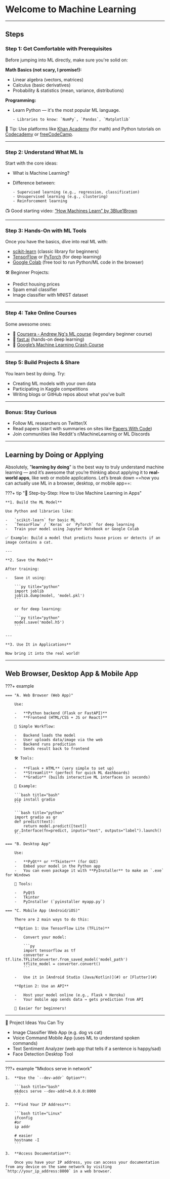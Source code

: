 # Welcome to Machine Learning

---

## Steps

### Step 1: Get Comfortable with Prerequisites

Before jumping into ML directly, make sure you're solid on:

**Math Basics (not scary, I promise!):**

- Linear algebra (vectors, matrices)
- Calculus (basic derivatives)
- Probability & statistics (mean, variance, distributions)

**Programming:**

- Learn Python — it's the most popular ML language.

      - Libraries to know: `NumPy`, `Pandas`, `Matplotlib`

🧠 Tip: Use platforms like [Khan Academy](#) (for math) and Python tutorials on [Codecademy](#) or [freeCodeCamp](#).

---

### Step 2: Understand What ML Is

Start with the core ideas:

- What is Machine Learning?

- Difference between:

      - Supervised learning (e.g., regression, classification)
      - Unsupervised learning (e.g., clustering)
      - Reinforcement learning

📺 Good starting video: [“How Machines Learn” by 3Blue1Brown](#)

---

### Step 3: Hands-On with ML Tools

Once you have the basics, dive into real ML with:

- [scikit-learn](#) (classic library for beginners)
- [TensorFlow](#) or [PyTorch](#) (for deep learning)
- [Google Colab](#) (free tool to run Python/ML code in the browser)

🛠 Beginner Projects:

- Predict housing prices
- Spam email classifier
- Image classifier with MNIST dataset

---

### Step 4: Take Online Courses

Some awesome ones:

- 📘 [Coursera - Andrew Ng's ML course](#) (legendary beginner course)
- 📘 [fast.ai](#) (hands-on deep learning)
- 📘 [Google’s Machine Learning Crash Course](#)

---

### Step 5: Build Projects & Share

You learn best by doing. Try:

- Creating ML models with your own data
- Participating in Kaggle competitions
- Writing blogs or GitHub repos about what you’ve built

---

### Bonus: Stay Curious

- Follow ML researchers on Twitter/X
- Read papers (start with summaries on sites like [Papers With Code](#))
- Join communities like Reddit's r/MachineLearning or ML Discords

---

## Learning by Doing or Applying

Absolutely, "**learning by doing**" is the best way to truly understand machine learning — and it’s awesome that you’re thinking about applying it to **real-world apps**, like web or mobile applications. Let’s break down ==how you can actually use ML in a browser, desktop, or mobile app==:

???+ tip "🧠 Step-by-Step: How to Use Machine Learning in Apps"

    **1. Build the ML Model**

    Use Python and libraries like:

    -   `scikit-learn` for basic ML
    -   `TensorFlow` / `Keras` or `PyTorch` for deep learning
    -   Train your model using Jupyter Notebook or Google Colab

    ✅ Example: Build a model that predicts house prices or detects if an image contains a cat.

    ---

    **2. Save the Model**

    After training:

    -   Save it using:

        ```py title="python"
        import joblib
        joblib.dump(model, 'model.pkl')
        ```

        or for deep learning:

        ```py title="python"
        model.save('model.h5')
        ```

    ---

    **3. Use It in Applications**

    Now bring it into the real world!

---

## Web Browser, Desktop App & Mobile App

???+ example

    === "A. Web Browser (Web App)"

        Use:

        -   **Python backend (Flask or FastAPI)**
        -   **Frontend (HTML/CSS + JS or React)**

        🔧 Simple Workflow:

        -   Backend loads the model
        -   User uploads data/image via the web
        -   Backend runs prediction
        -   Sends result back to frontend

        🛠 Tools:

        -   **Flask + HTML** (very simple to set up)
        -   **Streamlit** (perfect for quick ML dashboards)
        -   **Gradio** (builds interactive ML interfaces in seconds)

        🔗 Example:

        ```bash title="bash"
        pip install gradio
        ```

        ```bash title="python"
        import gradio as gr
        def predict(text):
            return model.predict([text])
        gr.Interface(fn=predict, inputs="text", outputs="label").launch()
        ```

    === "B. Desktop App"

        Use:

        -   **PyQt** or **Tkinter** (for GUI)
        -   Embed your model in the Python app
        -   You can even package it with **PyInstaller** to make an `.exe` for Windows

        🔧 Tools:

        -   PyQt5
        -   Tkinter
        -   PyInstaller (`pyinstaller myapp.py`)

    === "C. Mobile App (Android/iOS)"

        There are 2 main ways to do this:

        **Option 1: Use TensorFlow Lite (TFLite)**

        -   Convert your model:

            ```py
            import tensorflow as tf
            converter = tf.lite.TFLiteConverter.from_saved_model('model_path')
            tflite_model = converter.convert()
            ```

        -   Use it in [Android Studio (Java/Kotlin)](#) or [Flutter](#)

        **Option 2: Use an API**

        -   Host your model online (e.g., Flask + Heroku)
        -   Your mobile app sends data → gets prediction from API

        🧠 Easier for beginners!

---

🚀 Project Ideas You Can Try

- Image Classifier Web App (e.g. dog vs cat)
- Voice Command Mobile App (uses ML to understand spoken commands)
- Text Sentiment Analyzer (web app that tells if a sentence is happy/sad)
- Face Detection Desktop Tool

---

???+ example "Mkdocs serve in network"

    1.  **Use the `--dev-addr` Option**:

        ```bash title="bash"
        mkdocs serve --dev-addr=0.0.0.0:8000
        ```

    2.  **Find Your IP Address**:

        ```bash title="Linux"
        ifconfig
        #or
        ip addr

        # easier
        hostname -I
        ```

    3.  **Access Documentation**:

        Once you have your IP address, you can access your documentation from any device on the same network by visiting `http://your_ip_address:8000` in a web browser.
